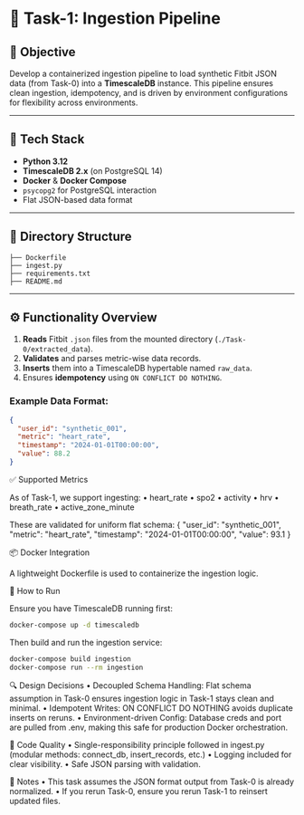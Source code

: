 # 🧩 Task-1: Ingestion Pipeline

## 📌 Objective

Develop a containerized ingestion pipeline to load synthetic Fitbit JSON data (from Task-0) into a **TimescaleDB** instance. This pipeline ensures clean ingestion, idempotency, and is driven by environment configurations for flexibility across environments.

---

## 🧱 Tech Stack

- **Python 3.12**
- **TimescaleDB 2.x** (on PostgreSQL 14)
- **Docker** & **Docker Compose**
- `psycopg2` for PostgreSQL interaction
- Flat JSON-based data format

---

## 📁 Directory Structure

```Task-1/
├── Dockerfile
├── ingest.py
├── requirements.txt
├── README.md
```

---

## ⚙️ Functionality Overview

1. **Reads** Fitbit `.json` files from the mounted directory (`./Task-0/extracted_data`).
2. **Validates** and parses metric-wise data records.
3. **Inserts** them into a TimescaleDB hypertable named `raw_data`.
4. Ensures **idempotency** using `ON CONFLICT DO NOTHING`.

### Example Data Format:

```json
{
  "user_id": "synthetic_001",
  "metric": "heart_rate",
  "timestamp": "2024-01-01T00:00:00",
  "value": 88.2
}
```

✅ Supported Metrics

As of Task-1, we support ingesting:
	• heart_rate
	• spo2
	• activity
	• hrv
	• breath_rate
	• active_zone_minute

These are validated for uniform flat schema:
    {
    "user_id": "synthetic_001",
    "metric": "heart_rate",
    "timestamp": "2024-01-01T00:00:00",
    "value": 93.1
    }

📦 Docker Integration

A lightweight Dockerfile is used to containerize the ingestion logic.

🧪 How to Run

Ensure you have TimescaleDB running first:
```bash
docker-compose up -d timescaledb
```

Then build and run the ingestion service:
```bash
docker-compose build ingestion
docker-compose run --rm ingestion
```


🔍 Design Decisions
	• Decoupled Schema Handling: Flat schema assumption in Task-0 ensures ingestion logic in Task-1 stays clean and minimal.
	• Idempotent Writes: ON CONFLICT DO NOTHING avoids duplicate inserts on reruns.
	• Environment-driven Config: Database creds and port are pulled from .env, making this safe for production Docker orchestration.

🧼 Code Quality
	• Single-responsibility principle followed in ingest.py (modular methods: connect_db, insert_records, etc.)
	• Logging included for clear visibility.
	• Safe JSON parsing with validation.

📎 Notes
	• This task assumes the JSON format output from Task-0 is already normalized.
	• If you rerun Task-0, ensure you rerun Task-1 to reinsert updated files.
